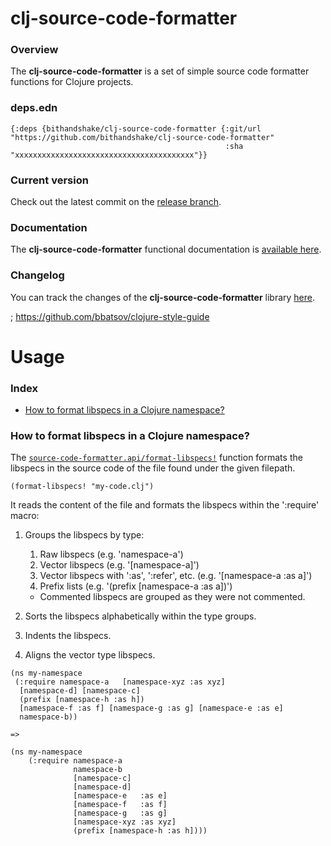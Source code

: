 
# clj-source-code-formatter

### Overview

The <strong>clj-source-code-formatter</strong> is a set of simple source code formatter functions for Clojure projects.

### deps.edn

```
{:deps {bithandshake/clj-source-code-formatter {:git/url "https://github.com/bithandshake/clj-source-code-formatter"
                                                :sha     "xxxxxxxxxxxxxxxxxxxxxxxxxxxxxxxxxxxxxxxx"}}
```

### Current version

Check out the latest commit on the [release branch](https://github.com/bithandshake/clj-source-code-formatter/tree/release).

### Documentation

The <strong>clj-source-code-formatter</strong> functional documentation is [available here](documentation/COVER.md).

### Changelog

You can track the changes of the <strong>clj-source-code-formatter</strong> library [here](CHANGES.md).




; https://github.com/bbatsov/clojure-style-guide




# Usage

### Index

- [How to format libspecs in a Clojure namespace?](#how-to-format-libspecs-in-a-clojure-namespace)

### How to format libspecs in a Clojure namespace?

The [`source-code-formatter.api/format-libspecs!`](documentation/clj/source-code-formatter/API.md#format-libspecs)
function formats the libspecs in the source code of the file found under the given filepath.

```
(format-libspecs! "my-code.clj")
```


It reads the content of the file and formats the libspecs within the ':require' macro:

1. Groups the libspecs by type:
   1. Raw libspecs                               (e.g. 'namespace-a')
   2. Vector libspecs                            (e.g. '[namespace-a]')
   3. Vector libspecs with ':as', ':refer', etc. (e.g. '[namespace-a :as a]')
   4. Prefix lists                               (e.g. '(prefix [namespace-a :as a])')
   + Commented libspecs are grouped as they were not commented.


2. Sorts the libspecs alphabetically within the type groups.

3. Indents the libspecs.

4. Aligns the vector type libspecs.

```
(ns my-namespace
 (:require namespace-a   [namespace-xyz :as xyz]
  [namespace-d] [namespace-c]
  (prefix [namespace-h :as h])
  [namespace-f :as f] [namespace-g :as g] [namespace-e :as e]
  namespace-b))

=>

(ns my-namespace
    (:require namespace-a
              namespace-b
              [namespace-c]
              [namespace-d]
              [namespace-e   :as e]
              [namespace-f   :as f]
              [namespace-g   :as g]
              [namespace-xyz :as xyz]
              (prefix [namespace-h :as h])))  
```
